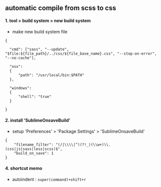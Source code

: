 ## automatic compile from scss to css

#### 1. tool > build system > new build system

- make new build system file

```
{

  "cmd": ["sass", "--update", "$file:${file_path}/../css/${file_base_name}.css", "--stop-on-error", "--no-cache"],

  "osx":
  {
      "path": "/usr/local/bin:$PATH"
  },

  "windows":
  {
      "shell": "true"
  }

}
```


#### 2. install 'SublimeOnsaveBuild'

- setup 'Preferences' > 'Package Settings' > 'SublimeOnsaveBuild'

```
{
    "filename_filter": "(/|\\\\|^)(?!_)(\\w+)\\.(css|js|sass|less|scss)$",
    "build_on_save": 1
}
```

#### 4. shortcut memo

- autoindent : `super(command)+shift+r`